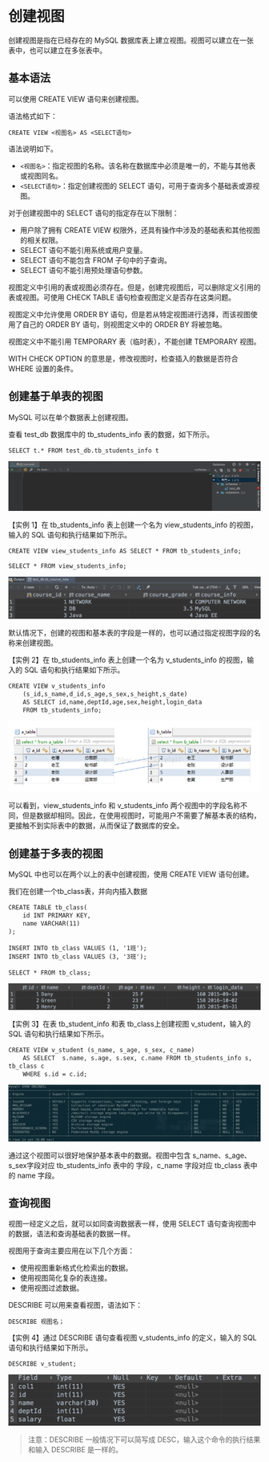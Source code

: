 # 创建视图

创建视图是指在已经存在的 MySQL 数据库表上建立视图。视图可以建立在一张表中，也可以建立在多张表中。

##  基本语法

 可以使用 CREATE VIEW 语句来创建视图。

 语法格式如下：

```text
CREATE VIEW <视图名> AS <SELECT语句>
```

 语法说明如下。

*  `<视图名>`：指定视图的名称。该名称在数据库中必须是唯一的，不能与其他表或视图同名。
*  `<SELECT语句>`：指定创建视图的 SELECT 语句，可用于查询多个基础表或源视图。

 对于创建视图中的 SELECT 语句的指定存在以下限制：

*  用户除了拥有 CREATE VIEW 权限外，还具有操作中涉及的基础表和其他视图的相关权限。
*  SELECT 语句不能引用系统或用户变量。
*  SELECT 语句不能包含 FROM 子句中的子查询。
*  SELECT 语句不能引用预处理语句参数。

 视图定义中引用的表或视图必须存在。但是，创建完视图后，可以删除定义引用的表或视图。可使用 CHECK TABLE 语句检查视图定义是否存在这类问题。

 视图定义中允许使用 ORDER BY 语句，但是若从特定视图进行选择，而该视图使用了自己的 ORDER BY 语句，则视图定义中的 ORDER BY 将被忽略。

 视图定义中不能引用 TEMPORARY 表（临时表），不能创建 TEMPORARY 视图。

 WITH CHECK OPTION 的意思是，修改视图时，检查插入的数据是否符合 WHERE 设置的条件。

##  创建基于单表的视图

 MySQL 可以在单个数据表上创建视图。

 查看 test\_db 数据库中的 tb\_students\_info 表的数据，如下所示。

```text
SELECT t.* FROM test_db.tb_students_info t
```

![](../../.gitbook/assets/image%20%2836%29.png)

 【实例 1】在 tb\_students\_info 表上创建一个名为 view\_students\_info 的视图，输入的 SQL 语句和执行结果如下所示。

```text
CREATE VIEW view_students_info AS SELECT * FROM tb_students_info;
```

```text
SELECT * FROM view_students_info;
```

![](../../.gitbook/assets/image%20%2887%29.png)

 默认情况下，创建的视图和基本表的字段是一样的，也可以通过指定视图字段的名称来创建视图。

 【实例 2】在 tb\_students\_info 表上创建一个名为 v\_students\_info 的视图，输入的 SQL 语句和执行结果如下所示。

```text
CREATE VIEW v_students_info
    (s_id,s_name,d_id,s_age,s_sex,s_height,s_date)
    AS SELECT id,name,deptId,age,sex,height,login_data
    FROM tb_students_info;
```

![](../../.gitbook/assets/image%20%28107%29.png)

 可以看到，view\_students\_info 和 v\_students\_info 两个视图中的字段名称不同，但是数据却相同。因此，在使用视图时，可能用户不需要了解基本表的结构，更接触不到实际表中的数据，从而保证了数据库的安全。

##  创建基于多表的视图

 MySQL 中也可以在两个以上的表中创建视图，使用 CREATE VIEW 语句创建。

我们在创建一个tb\_class表，并向内插入数据

```text
CREATE TABLE tb_class(
    id INT PRIMARY KEY,
    name VARCHAR(11)
);

INSERT INTO tb_class VALUES (1, '1班');
INSERT INTO tb_class VALUES (3, '3班');

SELECT * FROM tb_class;
```

![](../../.gitbook/assets/image%20%2893%29.png)

 【实例 3】在表 tb\_student\_info 和表 tb\_class上创建视图 v\_student，输入的 SQL 语句和执行结果如下所示。

```text
CREATE VIEW v_student (s_name, s_age, s_sex, c_name)
    AS SELECT  s.name, s.age, s.sex, c.name FROM tb_students_info s, tb_class c
    WHERE s.id = c.id;
```

![](../../.gitbook/assets/image%20%2897%29.png)

 通过这个视图可以很好地保护基本表中的数据。视图中包含 s\_name、s\_age、s\_sex字段对应 tb\_students\_info 表中的 字段，c\_name 字段对应 tb\_class 表中的 name 字段。

##  查询视图

 视图一经定义之后，就可以如同查询数据表一样，使用 SELECT 语句查询视图中的数据，语法和查询基础表的数据一样。

 视图用于查询主要应用在以下几个方面：

*  使用视图重新格式化检索出的数据。
*  使用视图简化复杂的表连接。
*  使用视图过滤数据。

 DESCRIBE 可以用来查看视图，语法如下：

```text
DESCRIBE 视图名；
```

 【实例 4】通过 DESCRIBE 语句查看视图 v\_students\_info 的定义，输入的 SQL 语句和执行结果如下所示。

```text
DESCRIBE v_student;
```

![](../../.gitbook/assets/image%20%284%29.png)

> 注意：DESCRIBE 一般情况下可以简写成 DESC，输入这个命令的执行结果和输入 DESCRIBE 是一样的。

